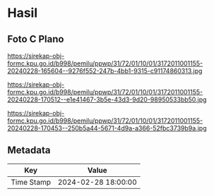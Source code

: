 # Hasil

## Foto C Plano

https://sirekap-obj-formc.kpu.go.id/b998/pemilu/ppwp/31/72/01/10/01/3172011001155-20240228-165604--9276f552-247b-4bb1-9315-c91174860313.jpg

https://sirekap-obj-formc.kpu.go.id/b998/pemilu/ppwp/31/72/01/10/01/3172011001155-20240228-170512--e1e41467-3b5e-43d3-9d20-98950533bb50.jpg

https://sirekap-obj-formc.kpu.go.id/b998/pemilu/ppwp/31/72/01/10/01/3172011001155-20240228-170453--250b5a44-5671-4d9a-a366-52fbc3739b9a.jpg


## Metadata

| Key        | Value               |
| ---------- | ------------------- |
| Time Stamp | 2024-02-28 18:00:00 |



